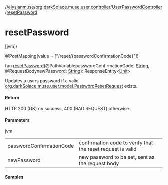 //[elysianmuse](../../../index.md)/[org.darkSolace.muse.user.controller](../index.md)/[UserPasswordController](index.md)/[resetPassword](reset-password.md)

# resetPassword

[jvm]\

@PostMapping(value = [&quot;/reset/{passwordConfirmationCode}&quot;])

fun [resetPassword](reset-password.md)(@PathVariablepasswordConfirmationCode: [String](https://kotlinlang.org/api/latest/jvm/stdlib/kotlin/-string/index.html), @RequestBodynewPassword: [String](https://kotlinlang.org/api/latest/jvm/stdlib/kotlin/-string/index.html)): ResponseEntity&lt;[Unit](https://kotlinlang.org/api/latest/jvm/stdlib/kotlin/-unit/index.html)&gt;

Updates a users password if a valid [org.darkSolace.muse.user.model.PasswordResetRequest](../../org.darkSolace.muse.user.model/-password-reset-request/index.md) exists.

#### Return

HTTP 200 (OK) on success, 400 (BAD REQUEST) otherwise

#### Parameters

jvm

| | |
|---|---|
| passwordConfirmationCode | confirmation code to verify that the reset request is valid |
| newPassword | new password to be set, sent as the request body |

#### Samples
